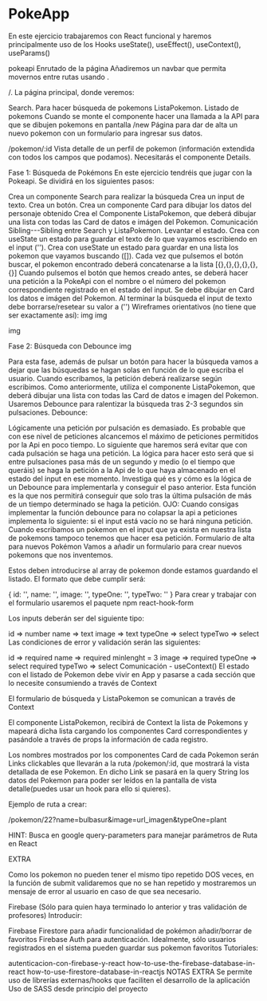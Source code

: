 # PokeApp
En este ejercicio trabajaremos con React funcional y haremos principalmente uso de los Hooks useState(), useEffect(), useContext(), useParams()

pokeapi
Enrutado de la página
Añadiremos un navbar que permita movernos entre rutas usando <Link />.

/. La página principal, donde veremos:

Search. Para hacer búsqueda de pokemons
ListaPokemon. Listado de pokemons
Cuando se monte el componente hacer una llamada a la API para que se dibujen pokemons en pantalla
/new Página para dar de alta un nuevo pokemon con un formulario para ingresar sus datos.

/pokemon/:id Vista detalle de un perfil de pokemon (información extendida con todos los campos que podamos). Necesitarás el componente Details.

Fase 1: Búsqueda de Pokémons
En este ejercicio tendréis que jugar con la Pokeapi. Se dividirá en los siguientes pasos:

Crea un componente Search para realizar la búsqueda
Crea un input de texto.
Crea un botón.
Crea un componente Card para dibujar los datos del personaje obtenido
Crea el Componente ListaPokemon, que deberá dibujar una lista con todas las Card de datos e imágen del Pokemon.
Comunicación Sibling---Sibling entre Search y ListaPokemon. Levantar el estado.
Crea con useState un estado para guardar el texto de lo que vayamos escribiendo en el input ('').
Crea con useState un estado para guardar en una lista los pokemon que vayamos buscando ([]). Cada vez que pulsemos el botón buscar, el pokemon encontrado deberá concatenarse a la lista [{},{},{},{},{},{}]
Cuando pulsemos el botón que hemos creado antes, se deberá hacer una petición a la PokeApi con el nombre o el número del pokemon correspondiente registrado en el estado del input.
Se debe dibujar en Card los datos e imágen del Pokemon.
Al terminar la búsqueda el input de texto debe borrarse/resetear su valor a ('')
Wireframes orientativos (no tiene que ser exactamente así): img img

img

Fase 2: Búsqueda con Debounce
img

Para esta fase, además de pulsar un botón para hacer la búsqueda vamos a dejar que las búsquedas se hagan solas en función de lo que escriba el usuario.
Cuando escribamos, la petición deberá realizarse según escribimos.
Como anteriormente, utiliza el componente ListaPokemon, que deberá dibujar una lista con todas las Card de datos e imagen del Pokemon.
Usaremos Debounce para ralentizar la búsqueda tras 2-3 segundos sin pulsaciones.
Debounce:

Lógicamente una petición por pulsación es demasiado. Es probable que con ese nivel de peticiones alcancemos el máximo de peticiones permitidos por la Api en poco tiempo. Lo siguiente que haremos será evitar que con cada pulsación se haga una petición. La lógica para hacer esto será que si entre pulsaciones pasa más de un segundo y medio (o el tiempo que queráis) se haga la petición a la Api de lo que haya almacenado en el estado del input en ese momento.
Investiga qué es y cómo es la lógica de un Debounce para implementarla y conseguir el paso anterior. Esta función es la que nos permitirá conseguir que solo tras la última pulsación de más de un tiempo determinado se haga la petición.
OJO: Cuando consigas implementar la función debounce para no colapsar la api a peticiones implementa lo siguiente: si el input está vacío no se hará ninguna petición.
Cuando escribamos un pokemon en el input que ya exista en nuestra lista de pokemons tampoco tenemos que hacer esa petición.
Formulario de alta para nuevos Pokémon
Vamos a añadir un formulario para crear nuevos pokemons que nos inventemos.

Estos deben introducirse al array de pokemon donde estamos guardando el listado. El formato que debe cumplir será:

{
  id: '',
  name: '',
  image: '',
  typeOne: '',
  typeTwo: ''
}
Para crear y trabajar con el formulario usaremos el paquete npm react-hook-form

Los inputs deberán ser del siguiente tipo:

id => number
name => text
image => text
typeOne => select
typeTwo => select
Las condiciones de error y validación serán las siguientes:

id => required
name => required minlenght = 3
image => required
typeOne => select required
typeTwo => select
Comunicación - useContext()
El estado con el listado de Pokemon debe vivir en App y pasarse a cada sección que lo necesite consumiendo a través de Context

El formulario de búsqueda y ListaPokemon se comunican a través de Context

El componente ListaPokemon, recibirá de Context la lista de Pokemons y mapeará dicha lista cargando los componentes Card correspondientes y pasándole a través de props la información de cada registro.

Los nombres mostrados por los componentes Card de cada Pokemon serán Links clickables que llevarán a la ruta /pokemon/:id, que mostrará la vista detallada de ese Pokemon. En dicho Link se pasará en la query String los datos del Pokemon para poder ser leídos en la pantalla de vista detalle(puedes usar un hook para ello si quieres).

Ejemplo de ruta a crear:

/pokemon/22?name=bulbasur&image=url_imagen&typeOne=plant

HINT: Busca en google query-parameters para manejar parámetros de Ruta en React

EXTRA

Como los pokemon no pueden tener el mismo tipo repetido DOS veces, en la función de submit validaremos que no se han repetido y mostraremos un mensaje de error al usuario en caso de que sea necesario.

Firebase
(Sólo para quien haya terminado lo anterior y tras validación de profesores) Introducir:

Firebase Firestore para añadir funcionalidad de pokémon añadir/borrar de favoritos
Firebase Auth para autenticación. Idealmente, sólo usuarios registrados en el sistema pueden guardar sus pokemon favoritos
Tutoriales:

autenticacion-con-firebase-y-react
how-to-use-the-firebase-database-in-react
how-to-use-firestore-database-in-reactjs
NOTAS EXTRA
Se permite uso de librerías externas/hooks que faciliten el desarrollo de la aplicación
Uso de SASS desde principio del proyecto